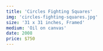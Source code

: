 ```yaml
---
title: 'Circles Fighting Squares'
img: 'circles-fighting-squares.jpg'
size: '31 x 31 inches, Framed'
medium: 'Oil on canvas'
date: 2008
price: $750
---
```



